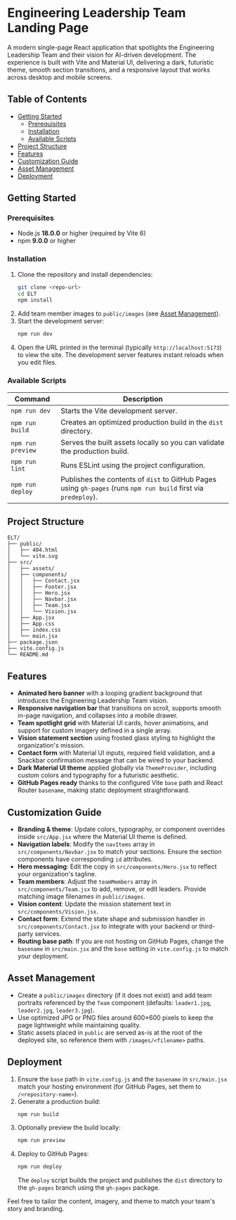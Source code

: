 # Engineering Leadership Team Landing Page

A modern single-page React application that spotlights the Engineering Leadership Team and their vision for AI-driven development. The experience is built with Vite and Material UI, delivering a dark, futuristic theme, smooth section transitions, and a responsive layout that works across desktop and mobile screens.

## Table of Contents
- [Getting Started](#getting-started)
  - [Prerequisites](#prerequisites)
  - [Installation](#installation)
  - [Available Scripts](#available-scripts)
- [Project Structure](#project-structure)
- [Features](#features)
- [Customization Guide](#customization-guide)
- [Asset Management](#asset-management)
- [Deployment](#deployment)

## Getting Started

### Prerequisites
- Node.js **18.0.0** or higher (required by Vite 6)
- npm **9.0.0** or higher

### Installation
1. Clone the repository and install dependencies:
   ```bash
   git clone <repo-url>
   cd ELT
   npm install
   ```
2. Add team member images to `public/images` (see [Asset Management](#asset-management)).
3. Start the development server:
   ```bash
   npm run dev
   ```
4. Open the URL printed in the terminal (typically `http://localhost:5173`) to view the site. The development server features instant reloads when you edit files.

### Available Scripts
| Command | Description |
| --- | --- |
| `npm run dev` | Starts the Vite development server. |
| `npm run build` | Creates an optimized production build in the `dist` directory. |
| `npm run preview` | Serves the built assets locally so you can validate the production build. |
| `npm run lint` | Runs ESLint using the project configuration. |
| `npm run deploy` | Publishes the contents of `dist` to GitHub Pages using `gh-pages` (runs `npm run build` first via `predeploy`). |

## Project Structure
```
ELT/
├── public/
│   ├── 404.html
│   └── vite.svg
├── src/
│   ├── assets/
│   ├── components/
│   │   ├── Contact.jsx
│   │   ├── Footer.jsx
│   │   ├── Hero.jsx
│   │   ├── Navbar.jsx
│   │   ├── Team.jsx
│   │   └── Vision.jsx
│   ├── App.jsx
│   ├── App.css
│   ├── index.css
│   └── main.jsx
├── package.json
├── vite.config.js
└── README.md
```

## Features
- **Animated hero banner** with a looping gradient background that introduces the Engineering Leadership Team vision.
- **Responsive navigation bar** that transitions on scroll, supports smooth in-page navigation, and collapses into a mobile drawer.
- **Team spotlight grid** with Material UI cards, hover animations, and support for custom imagery defined in a single array.
- **Vision statement section** using frosted glass styling to highlight the organization's mission.
- **Contact form** with Material UI inputs, required field validation, and a Snackbar confirmation message that can be wired to your backend.
- **Dark Material UI theme** applied globally via `ThemeProvider`, including custom colors and typography for a futuristic aesthetic.
- **GitHub Pages ready** thanks to the configured Vite `base` path and React Router `basename`, making static deployment straightforward.

## Customization Guide
- **Branding & theme**: Update colors, typography, or component overrides inside `src/App.jsx` where the Material UI theme is defined.
- **Navigation labels**: Modify the `navItems` array in `src/components/Navbar.jsx` to match your sections. Ensure the section components have corresponding `id` attributes.
- **Hero messaging**: Edit the copy in `src/components/Hero.jsx` to reflect your organization's tagline.
- **Team members**: Adjust the `teamMembers` array in `src/components/Team.jsx` to add, remove, or edit leaders. Provide matching image filenames in `public/images`.
- **Vision content**: Update the mission statement text in `src/components/Vision.jsx`.
- **Contact form**: Extend the state shape and submission handler in `src/components/Contact.jsx` to integrate with your backend or third-party services.
- **Routing base path**: If you are not hosting on GitHub Pages, change the `basename` in `src/main.jsx` and the `base` setting in `vite.config.js` to match your deployment.

## Asset Management
- Create a `public/images` directory (if it does not exist) and add team portraits referenced by the `Team` component (defaults: `leader1.jpg`, `leader2.jpg`, `leader3.jpg`).
- Use optimized JPG or PNG files around 600×600 pixels to keep the page lightweight while maintaining quality.
- Static assets placed in `public` are served as-is at the root of the deployed site, so reference them with `/images/<filename>` paths.

## Deployment
1. Ensure the `base` path in `vite.config.js` and the `basename` in `src/main.jsx` match your hosting environment (for GitHub Pages, set them to `/<repository-name>`).
2. Generate a production build:
   ```bash
   npm run build
   ```
3. Optionally preview the build locally:
   ```bash
   npm run preview
   ```
4. Deploy to GitHub Pages:
   ```bash
   npm run deploy
   ```
   The `deploy` script builds the project and publishes the `dist` directory to the `gh-pages` branch using the `gh-pages` package.

Feel free to tailor the content, imagery, and theme to match your team's story and branding.
